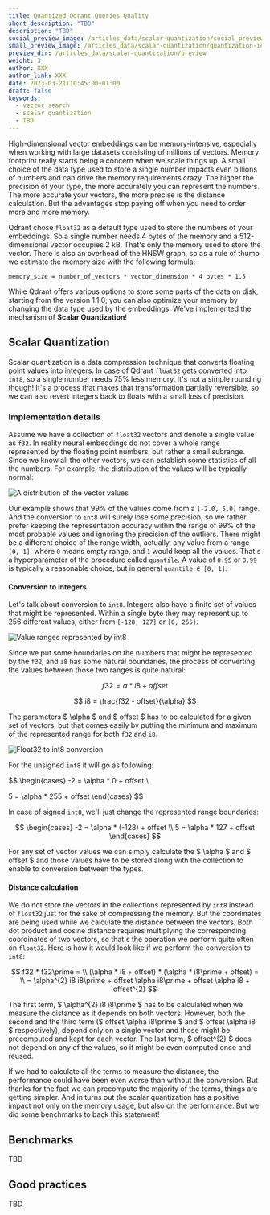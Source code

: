 ```yaml
---
title: Quantized Qdrant Queries Quality
short_description: "TBD"
description: "TBD"
social_preview_image: /articles_data/scalar-quantization/social_preview.png
small_preview_image: /articles_data/scalar-quantization/quantization-icon.svg
preview_dir: /articles_data/scalar-quantization/preview
weight: 3
author: XXX
author_link: XXX
date: 2023-03-21T10:45:00+01:00
draft: false
keywords:
  - vector search
  - scalar quantization
  - TBD
---
```


High-dimensional vector embeddings can be memory-intensive, especially when working with 
large datasets consisting of millions of vectors. Memory footprint really starts being 
a concern when we scale things up. A small choice of the data type used to store a single
number impacts even billions of numbers and can drive the memory requirements crazy. The
higher the precision of your type, the more accurately you can represent the numbers. 
The more accurate your vectors, the more precise is the distance calculation. But the 
advantages stop paying off when you need to order more and more memory. 

Qdrant chose `float32` as a default type used to store the numbers of your embeddings. 
So a single number needs 4 bytes of the memory and a 512-dimensional vector occupies 
2 kB. That's only the memory used to store the vector. There is also an overhead of the
HNSW graph, so as a rule of thumb we estimate the memory size with the following formula:

```
memory_size = number_of_vectors * vector_dimension * 4 bytes * 1.5
```

While Qdrant offers various options to store some parts of the data on disk, starting
from the version 1.1.0, you can also optimize your memory by changing the data type used
by the embeddings. We've implemented the mechanism of **Scalar Quantization**!

## Scalar Quantization

Scalar quantization is a data compression technique that converts floating point values 
into integers. In case of Qdrant `float32` gets converted into `int8`, so a single number 
needs 75% less memory. It's not a simple rounding though! It's a process that makes that
transformation partially reversible, so we can also revert integers back to floats with 
a small loss of precision. 

### Implementation details

Assume we have a collection of `float32` vectors and denote a single value as `f32`. 
In reality neural embeddings do not cover a whole range represented by the floating
point numbers, but rather a small subrange. Since we know all the other vectors, we can 
establish some statistics of all the numbers. For example, the distribution of the values 
will be typically normal:

![A distribution of the vector values](/articles_data/scalar-quantization/float32-distribution.png)

Our example shows that 99% of the values come from a `[-2.0, 5.0]` range. And the 
conversion to `int8` will surely lose some precision, so we rather prefer keeping the 
representation accuracy within the range of 99% of the most probable values and ignoring
the precision of the outliers. There might be a different choice of the range width, 
actually, any value from a range `[0, 1]`, where `0` means empty range, and `1` would 
keep all the values. That's a hyperparameter of the procedure called `quantile`. A value 
of `0.95` or `0.99` is typically a reasonable choice, but in general `quantile ∈ [0, 1]`.

#### Conversion to integers

Let's talk about conversion to `int8`. Integers also have a finite set of values that
might be represented. Within a single byte they may represent up to 256 different values,
either from `[-128, 127]` or `[0, 255]`.

![Value ranges represented by int8](/articles_data/scalar-quantization/int8-value-range.png)

Since we put some boundaries on the numbers that might be represented by the `f32`, and
`i8` has some natural boundaries, the process of converting the values between those
two ranges is quite natural:

$$ f32 = \alpha * i8 + offset $$

$$ i8 = \frac{f32 - offset}{\alpha} $$

The parameters $ \alpha $ and $ offset $ has to be calculated for a given set of vectors, 
but that comes easily by putting the minimum and maximum of the represented range for 
both `f32` and `i8`. 

![Float32 to int8 conversion](/articles_data/scalar-quantization/float32-to-int8-conversion.png)

For the unsigned `int8` it will go as following:

$$ \begin{cases} -2 = \alpha * 0 + offset \\ 

5 = \alpha * 255 + offset \end{cases} $$

In case of signed `int8`, we'll just change the represented range boundaries:

$$ \begin{cases} -2 = \alpha * (-128) + offset \\
5 = \alpha * 127 + offset \end{cases} $$

For any set of vector values we can simply calculate the $ \alpha $ and $ offset $ and 
those values have to be stored along with the collection to enable to conversion between
the types. 

#### Distance calculation

We do not store the vectors in the collections represented by `int8` instead of `float32` 
just for the sake of compressing the memory. But the coordinates are being used while we 
calculate the distance between the vectors. Both dot product and cosine distance requires 
multiplying the corresponding coordinates of two vectors, so that's the operation we 
perform quite often on `float32`. Here is how it would look like if we perform the 
conversion to `int8`:

$$ f32 * f32\prime = \\
(\alpha * i8 + offset) * (\alpha * i8\prime + offset) = \\
= \alpha^{2} i8 i8\prime + offset \alpha i8\prime + offset \alpha i8 + offset^{2} $$

The first term, $ \alpha^{2} i8 i8\prime $ has to be calculated when we measure the
distance as it depends on both vectors. However, both the second and the third term 
($ offset \alpha i8\prime $ and $ offset \alpha i8 $ respectively), depend only on a 
single vector and those might be precomputed and kept for each vector. The last term,
$ offset^{2} $ does not depend on any of the values, so it might be even computed once
and reused.

If we had to calculate all the terms to measure the distance, the performance could have 
been even worse than without the conversion. But thanks for the fact we can precompute
the majority of the terms, things are getting simpler. And in turns out the scalar 
quantization has a positive impact not only on the memory usage, but also on the 
performance. But we did some benchmarks to back this statement!

## Benchmarks

TBD

## Good practices

TBD
